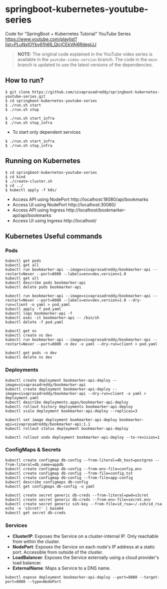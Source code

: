 # springboot-kubernetes-youtube-series
Code for "SpringBoot + Kubernetes Tutorial" YouTube Series https://www.youtube.com/playlist?list=PLuNxlOYbv61h66_QlcjCEkVAj6RdeplJJ

> **NOTE:**
> The original code explained in the YouTube video series is available in the `youtube-video-version` branch.
> The code in the `main` branch is updated to use the latest versions of the dependencies.

## How to run?

```shell
$ git clone https://github.com/sivaprasadreddy/springboot-kubernetes-youtube-series.git
$ cd springboot-kubernetes-youtube-series
$ ./run.sh start
$ ./run.sh stop

$ ./run.sh start_infra
$ ./run.sh stop_infra
```

* To start only dependent services

```shell
$ ./run.sh start_infra
$ ./run.sh stop_infra
```

## Running on Kubernetes

```shell
$ cd springboot-kubernetes-youtube-series
$ cd kind
$ ./create-cluster.sh
$ cd ../
$ kubectl apply -f k8s/
```

* Access API using NodePort http://localhost:18080/api/bookmarks
* Access UI using NodePort http://localhost:30080/
* Access API using Ingress http://localhost/bookmarker-api/api/bookmarks
* Access UI using Ingress http://localhost/

## Kubernetes Useful commands

### Pods

```shell
kubectl get pods
kubectl get all
kubectl run bookmarker-api --image=sivaprasadreddy/bookmarker-api --restart=Never --port=8080 --labels=env=dev,version=1.0
kubectl get all
kubectl describe pods bookmarker-api
kubectl delete pods bookmarker-api

kubectl run bookmarker-api --image=sivaprasadreddy/bookmarker-api --restart=Never --port=8080 --labels=env=dev,version=1.0 --dry-run=client -o yaml > pod.yaml
kubectl apply -f pod.yaml
kubectl logs bookmarker-api -f
kubectl exec -it bookmarker-api -- /bin/sh
kubectl delete -f pod.yaml

kubectl get ns
kubectl create ns dev
kubectl run bookmarker-api --image=sivaprasadreddy/bookmarker-api --restart=Never --port=8080 -n dev -o yaml --dry-run=client > pod.yaml

kubectl get pods -n dev
kubectl delete ns dev
```

### Deployments

```shell
kubectl create deployment bookmarker-api-deploy --image=sivaprasadreddy/bookmarker-api
kubectl create deployment bookmarker-api-deploy --image=sivaprasadreddy/bookmarker-api --dry-run=client -o yaml > deployment.yaml
kubectl describe deployments.apps/bookmarker-api-deploy
kubectl rollout history deployments bookmarker-api-deploy
kubectl scale deployment bookmarker-api-deploy --replicas=3

kubectl set image deployment bookmarker-api-deploy bookmarker-api=sivaprasadreddy/bookmarker-api:1.1
kubectl rollout status deployment bookmarker-api-deploy

kubectl rollout undo deployment bookmarker-api-deploy --to-revision=1
```

### ConfigMaps & Secrets

```shell
kubectl create configmap db-config --from-literal=db_host=postgres --from-literal=db_name=appdb
kubectl create configmap db-config --from-env-file=config.env
kubectl create configmap db-config --from-file=config.txt
kubectl create configmap db-config --from-file=app-config
kubectl describe configmaps db-config
kubectl get configmaps db-config -o yaml

kubectl create secret generic db-creds --from-literal=pwd=s3cret
kubectl create secret generic db-creds --from-env-file=secret.env
kubectl create secret generic ssh-key --from-file=id_rsa=~/.ssh/id_rsa
echo -n 's3cret!' | base64
kubectl get secret db-creds
```

### Services

* **ClusterIP**:  Exposes the Service on a cluster-internal IP. Only reachable from within the cluster.
* **NodePort**: Exposes the Service on each node's IP address at a static port. Accessible from outside of the cluster.
* **LoadBalancer**: Exposes the Service externally using a cloud provider's load balancer.
* **ExternalName**: Maps a Service to a DNS name.

```shell
kubectl expose deployment bookmarker-api-deploy --port=8080 --target-port=8080 --type=NodePort
```
